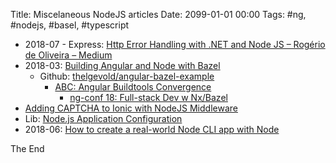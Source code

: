 Title: Miscelaneous NodeJS articles
Date: 2099-01-01 00:00
Tags: #ng, #nodejs, #basel, #typescript

* 2018-07 - Express: [Http Error Handling with .NET and Node JS – Rogério de Oliveira – Medium](https://medium.com/@rogerio_oliveira1992/http-error-handling-with-net-and-node-js-3f0d3c80cb8a)
* 2018-03: [Building Angular and Node with Bazel](http://www.syntaxsuccess.com/viewarticle/building-angular-and-node-with-bazel)
    * Github: [thelgevold/angular-bazel-example](https://github.com/thelgevold/angular-bazel-example/tree/express-api)
        * [ABC: Angular Buildtools Convergence](https://docs.google.com/document/d/1OlyiUnoTirUj4gecGxJeZBcjHcFr36RvLsvpBl2mxA8/preview)
            * [ng-conf 18: Full-stack Dev w Nx/Bazel](https://docs.google.com/presentation/d/1fSZwcpO9hUBFd_k9hUS45ZyVJcZLEyz0VxISSOnIZ1I/preview?slide=id.g31e8944cb0_0_87)
* [Adding CAPTCHA to Ionic with NodeJS Middleware](https://www.joshmorony.com/adding-captcha-to-ionic-with-nodejs-middleware/)
* Lib: [Node.js Application Configuration](https://github.com/lorenwest/node-config)
* 2018-06: [How to create a real-world Node CLI app with Node](https://medium.freecodecamp.org/how-to-create-a-real-world-node-cli-app-with-node-391b727bbed3)

The End
